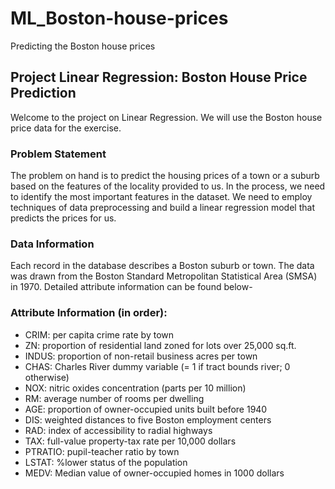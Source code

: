# ML_Boston-house-prices
Predicting the Boston house prices

## Project Linear Regression: Boston House Price Prediction

Welcome to the project on Linear Regression. We will use the Boston house price data for the exercise.

### Problem Statement
The problem on hand is to predict the housing prices of a town or a suburb based on the features of the locality provided to us. In the process, we need to identify the most important features in the dataset. We need to employ techniques of data preprocessing and build a linear regression model that predicts the prices for us.

### Data Information
Each record in the database describes a Boston suburb or town. The data was drawn from the Boston Standard Metropolitan Statistical Area (SMSA) in 1970. Detailed attribute information can be found below-

### Attribute Information (in order):

- CRIM: per capita crime rate by town
- ZN: proportion of residential land zoned for lots over 25,000 sq.ft.
- INDUS: proportion of non-retail business acres per town
- CHAS: Charles River dummy variable (= 1 if tract bounds river; 0 otherwise)
- NOX: nitric oxides concentration (parts per 10 million)
- RM: average number of rooms per dwelling
- AGE: proportion of owner-occupied units built before 1940
- DIS: weighted distances to five Boston employment centers
- RAD: index of accessibility to radial highways
- TAX: full-value property-tax rate per 10,000 dollars
- PTRATIO: pupil-teacher ratio by town
- LSTAT: %lower status of the population
- MEDV: Median value of owner-occupied homes in 1000 dollars
